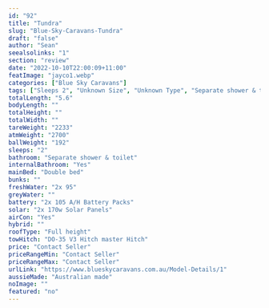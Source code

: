 ```yaml
---
id: "92"
title: "Tundra"
slug: "Blue-Sky-Caravans-Tundra"
draft: "false"
author: "Sean"
seealsolinks: "1"
section: "review"
date: "2022-10-10T22:00:09+11:00"
featImage: "jayco1.webp"
categories: ["Blue Sky Caravans"]
tags: ["Sleeps 2", "Unknown Size", "Unknown Type", "Separate shower & toilet", "Full height", "Price Unknown"]
totalLength: "5.6"
bodyLength: ""
totalHeight: ""
totalWidth: ""
tareWeight: "2233"
atmWeight: "2700"
ballWeight: "192"
sleeps: "2"
bathroom: "Separate shower & toilet"
internalBathroom: "Yes"
mainBed: "Double bed"
bunks: ""
freshWater: "2x 95"
greyWater: ""
battery: "2x 105 A/H Battery Packs"
solar: "2x 170w Solar Panels"
airCon: "Yes"
hybrid: ""
roofType: "Full height"
towHitch: "DO-35 V3 Hitch master Hitch"
price: "Contact Seller"
priceRangeMin: "Contact Seller"
priceRangeMax: "Contact Seller"
urlLink: "https://www.blueskycaravans.com.au/Model-Details/1"
aussieMade: "Australian made"
noImage: ""
featured: "no"
---
```

